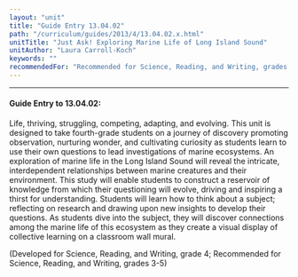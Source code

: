 ```yaml
---
layout: "unit"
title: "Guide Entry 13.04.02"
path: "/curriculum/guides/2013/4/13.04.02.x.html"
unitTitle: "Just Ask! Exploring Marine Life of Long Island Sound"
unitAuthor: "Laura Carroll-Koch"
keywords: ""
recommendedFor: "Recommended for Science, Reading, and Writing, grades 3-5"
---
```

<body>
<hr/>
<h4>
Guide Entry to 13.04.02:
</h4>
<p>
Life, thriving, struggling, competing, adapting, and evolving. This unit is designed to take fourth-grade students on a journey of discovery promoting observation, nurturing wonder, and cultivating curiosity as students learn to use their own questions to lead investigations of marine ecosystems. An exploration of marine life in the Long Island Sound will reveal the intricate, interdependent relationships between marine creatures and their environment. This study will enable students to construct a reservoir of knowledge from which their questioning will evolve, driving and inspiring a thirst for understanding. Students will learn how to think about a subject; reflecting on research and drawing upon new insights to develop their questions. As students dive into the subject, they will discover connections among the marine life of this ecosystem as they create a visual display of collective learning on a  classroom wall mural.
</p>
<p>
(Developed for Science, Reading, and Writing, grade 4; Recommended for Science, Reading, and Writing, grades 3-5)
</p>
</body>
